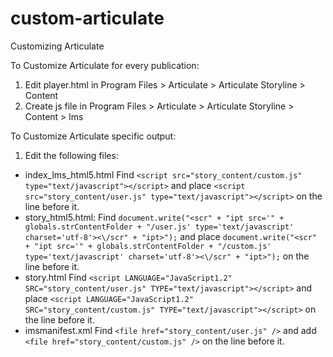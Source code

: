custom-articulate
=================

Customizing Articulate

To Customize Articulate for every publication:
1. Edit player.html in Program Files > Articulate > Articulate Storyline > Content
2. Create js file in Program Files > Articulate > Articulate Storyline > Content > lms

To Customize Articulate specific output:
1. Edit the following files:
* index_lms_html5.html
Find `<script src="story_content/custom.js" type="text/javascript"></script>` and place `<script src="story_content/user.js" type="text/javascript"></script>` on the line before it.
* story_html5.html:
Find `document.write("<scr" + "ipt src='" + globals.strContentFolder + "/user.js' type='text/javascript' charset='utf-8'><\/scr" + "ipt>");` and place `document.write("<scr" + "ipt src='" + globals.strContentFolder + "/custom.js' type='text/javascript' charset='utf-8'><\/scr" + "ipt>");` on the line before it.
* story.html
Find `<script LANGUAGE="JavaScript1.2" SRC="story_content/user.js" TYPE="text/javascript"></script>` and place `<script LANGUAGE="JavaScript1.2" SRC="story_content/custom.js" TYPE="text/javascript"></script>` on the line before it.
* imsmanifest.xml
Find `<file href="story_content/user.js" />` and add `<file href="story_content/custom.js" />` on the line before it.
